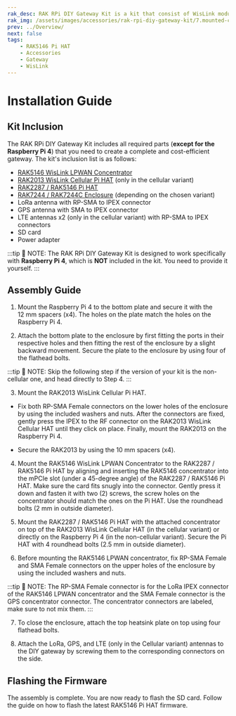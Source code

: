 ```yaml
---
rak_desc: RAK RPi DIY Gateway Kit is a kit that consist of WisLink modules to create a complete and cost-efficient gateway.
rak_img: /assets/images/accessories/rak-rpi-diy-gateway-kit/7.mounted-concentrator.png
prev: ../Overview/
next: false
tags:
    - RAK5146 Pi HAT
    - Accessories
    - Gateway
    - WisLink
---
```


# Installation Guide

## Kit Inclusion

The RAK RPi DIY Gateway Kit includes all required parts (**except for the Raspberry Pi 4**) that you need to create a complete and cost-efficient gateway. The kit's inclusion list is as follows:

- [RAK5146 WisLink LPWAN Concentrator](https://store.rakwireless.com/products/wislink-lpwan-concentrator-rak5146?variant=39677269409990?utm_source=WisBlockRAK5146&utm_medium=Document&utm_campaign=BuyFromStore)
- [RAK2013 WisLink Cellular Pi HAT](https://store.rakwireless.com/products/rak2013-cellular-pi-hat?utm_source=RAK2013WisLink-LTE&utm_medium=Document&utm_campaign=BuyFromStore) (only in the cellular variant)
- [RAK2287 / RAK5146 Pi HAT](https://store.rakwireless.com/products/rak2287-pi-hat?utm_source=RAK2287PiHAT&utm_medium=Document&utm_campaign=BuyFromStore)
- [RAK7244 / RAK7244C Enclosure](https://store.rakwireless.com/products/Outdoor-Enclosure-Kit-H?utm_source=OutdoorEnclosureKitH&utm_medium=Document&utm_campaign=BuyFromStore) (depending on the chosen variant)
- LoRa antenna with RP-SMA to IPEX connector
- GPS antenna with SMA to IPEX connector
- LTE antennas x2 (only in the cellular variant) with RP-SMA to IPEX connectors
- SD card
- Power adapter

:::tip 📝 NOTE:
The RAK RPi DIY Gateway Kit is designed to work specifically with **Raspberry Pi 4**, which is **NOT** included in the kit. You need to provide it yourself.
:::


## Assembly Guide

1. Mount the Raspberry Pi 4 to the bottom plate and secure it with the 12&nbsp;mm spacers (x4). The holes on the plate match the holes on the Raspberry Pi 4.


<rk-img
  src="/assets/images/accessories/rak-rpi-diy-gateway-kit/1.mount-raspberry.png"
  width="60%"
  caption="Mount the Raspberry Pi 4 on the bottom plate"
/>

2. Attach the bottom plate to the enclosure by first fitting the ports in their respective holes and then fitting the rest of the enclosure by a slight backward movement. Secure the plate to the enclosure by using four of the flathead bolts.


<rk-img
  src="/assets/images/accessories/rak-rpi-diy-gateway-kit/2.attach-bottom-plate.png"
  width="60%"
  caption="Attach the bottom plate to the enclosure"
/>

:::tip 📝 NOTE:
Skip the following step if the version of your kit is the non-cellular one, and head directly to Step 4.
:::

3. Mount the RAK2013 WisLink Cellular Pi HAT.

- Fix both RP-SMA Female connectors on the lower holes of the enclosure by using the included washers and nuts. After the connectors are fixed, gently press the IPEX to the RF connector on the RAK2013 WisLink Cellular HAT until they click on place. Finally, mount the RAK2013 on the Raspberry Pi 4.

<rk-img
  src="/assets/images/accessories/rak-rpi-diy-gateway-kit/3.mounting-rak2013.png"
  width="60%"
  caption="Mounting the RAK2013"
/>

- Secure the RAK2013 by using the 10&nbsp;mm spacers (x4).

<rk-img
  src="/assets/images/accessories/rak-rpi-diy-gateway-kit/4.secure-rak2013.png"
  width="60%"
  caption="Securing the RAK2013"
/>

4. Mount the RAK5146 WisLink LPWAN Concentrator to the RAK2287 / RAK5146 Pi HAT by aligning and inserting the RAK5146 concentrator into the mPCIe slot (under a 45-degree angle) of the RAK2287 / RAK5146 Pi HAT. Make sure the card fits snugly into the connector. Gently press it down and fasten it with two (2) screws, the screw holes on the concentrator should match the ones on the Pi HAT. Use the roundhead bolts (2&nbsp;mm in outside diameter).

<rk-img
  src="/assets/images/accessories/rak-rpi-diy-gateway-kit/5.mount-concentrator.png"
  width="60%"
  caption="Mounting the concentrator to the Pi HAT"
/>

5. Mount the RAK2287 / RAK5146 Pi HAT with the attached concentrator on top of the RAK2013 WisLink Cellular HAT (in the cellular variant) or directly on the Raspberry Pi 4 (in the non-cellular variant). Secure the Pi HAT with 4 roundhead bolts (2.5&nbsp;mm in outside diameter).

<rk-img
  src="/assets/images/accessories/rak-rpi-diy-gateway-kit/6.mount-pi-hat.png"
  width="60%"
  caption="Mounting the Pi HAT to the assembly"
/>

6. Before mounting the RAK5146 LPWAN concentrator, fix RP-SMA Female and SMA Female connectors on the upper holes of the enclosure by using the included washers and nuts.

:::tip 📝 NOTE:
The RP-SMA Female connector is for the LoRa IPEX connector of the RAK5146 LPWAN concentrator and the SMA Female connector is the GPS concentrator connector. The concentrator connectors are labeled, make sure to not mix them.
:::

<rk-img
  src="/assets/images/accessories/rak-rpi-diy-gateway-kit/7.mounted-concentrator.png"
  width="60%"
  caption="Mounted concentrator"
/>

7. To close the enclosure, attach the top heatsink plate on top using four flathead bolts.

<rk-img
  src="/assets/images/accessories/rak-rpi-diy-gateway-kit/8.heatsink.png"
  width="60%"
  caption=" Mounting top heatsink cover on the enclosure"
/>

8. Attach the LoRa, GPS, and LTE (only in the Cellular variant) antennas to the DIY gateway by screwing them to the corresponding connectors on the side.

<rk-img
  src="/assets/images/accessories/rak-rpi-diy-gateway-kit/9.mount-antennas.png"
  width="60%"
  caption="Mounting the antennas"
/>

## Flashing the Firmware

The assembly is complete. You are now ready to flash the SD card. Follow the guide on how to flash the latest RAK5146 Pi HAT firmware.